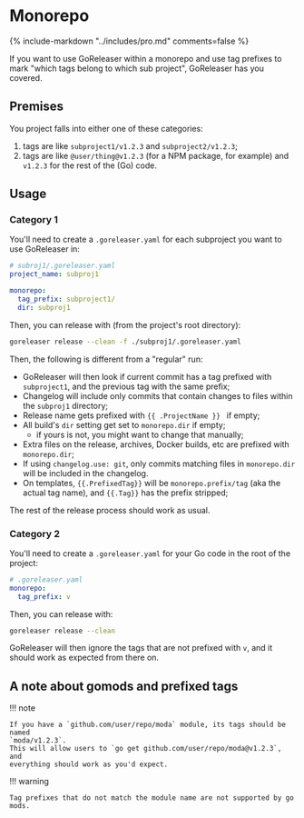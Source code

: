# Monorepo

{% include-markdown "../includes/pro.md" comments=false %}

If you want to use GoReleaser within a monorepo and use tag prefixes to mark
"which tags belong to which sub project", GoReleaser has you covered.

## Premises

You project falls into either one of these categories:

1. tags are like `subproject1/v1.2.3` and `subproject2/v1.2.3`;
1. tags are like `@user/thing@v1.2.3` (for a NPM package, for example)
   and `v1.2.3` for the rest of the (Go) code.

## Usage

### Category 1

You'll need to create a `.goreleaser.yaml` for each subproject you want to use
GoReleaser in:

```yaml
# subroj1/.goreleaser.yaml
project_name: subproj1

monorepo:
  tag_prefix: subproject1/
  dir: subproj1
```

Then, you can release with (from the project's root directory):

```bash
goreleaser release --clean -f ./subproj1/.goreleaser.yaml
```

Then, the following is different from a "regular" run:

- GoReleaser will then look if current commit has a tag prefixed with
  `subproject1`, and the previous tag with the same prefix;
- Changelog will include only commits that contain changes to files within the
  `subproj1` directory;
- Release name gets prefixed with `{{ .ProjectName }} ` if empty;
- All build's `dir` setting get set to `monorepo.dir` if empty;
  - if yours is not, you might want to change that manually;
- Extra files on the release, archives, Docker builds, etc are prefixed with
  `monorepo.dir`;
- If using `changelog.use: git`, only commits matching files in `monorepo.dir`
  will be included in the changelog.
- On templates, `{{.PrefixedTag}}` will be `monorepo.prefix/tag` (aka the actual
  tag name), and `{{.Tag}}` has the prefix stripped;

The rest of the release process should work as usual.

### Category 2

You'll need to create a `.goreleaser.yaml` for your Go code in the root of the
project:

```yaml
# .goreleaser.yaml
monorepo:
  tag_prefix: v
```

Then, you can release with:

```bash
goreleaser release --clean
```

GoReleaser will then ignore the tags that are not prefixed with `v`, and it
should work as expected from there on.

## A note about gomods and prefixed tags

!!! note

    If you have a `github.com/user/repo/moda` module, its tags should be named
    `moda/v1.2.3`.
    This will allow users to `go get github.com/user/repo/moda@v1.2.3`, and
    everything should work as you'd expect.

!!! warning

    Tag prefixes that do not match the module name are not supported by go mods.
